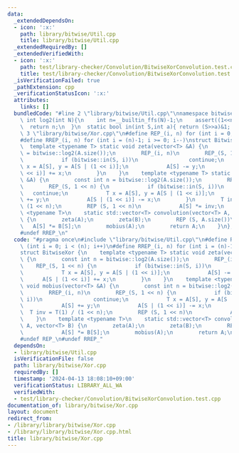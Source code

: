 ```yaml
---
data:
  _extendedDependsOn:
  - icon: ':x:'
    path: library/bitwise/Util.cpp
    title: library/bitwise/Util.cpp
  _extendedRequiredBy: []
  _extendedVerifiedWith:
  - icon: ':x:'
    path: test/library-checker/Convolution/BitwiseXorConvolution.test.cpp
    title: test/library-checker/Convolution/BitwiseXorConvolution.test.cpp
  _isVerificationFailed: true
  _pathExtension: cpp
  _verificationStatusIcon: ':x:'
  attributes:
    links: []
  bundledCode: "#line 2 \"library/bitwise/Util.cpp\"\nnamespace bitwise{\n  static\
    \ int log2(int N){\n    int n=__builtin_ffs(N)-1;\n    assert((1<<n)==N);\n  \
    \  return n;\n  }\n  static bool in(int S,int a){ return (S>>a)&1; }\n}\n#line\
    \ 3 \"library/bitwise/Xor.cpp\"\n#define REP_(i, n) for (int i = 0; i < (n); i++)\n\
    #define RREP_(i, n) for (int i = (n)-1; i >= 0; i--)\nstruct BitwiseXor {\n  \
    \  template <typename T> static void zeta(vector<T> &A) {\n        const int n\
    \ = bitwise::log2(A.size());\n        REP_(i, n)\n        REP_(S, 1 << n) {\n\
    \            if (bitwise::in(S, i))\n                continue;\n            T\
    \ x = A[S], y = A[S | (1 << i)];\n            A[S] -= y;\n            A[S | (1\
    \ << i)] += x;\n        }\n    }\n    template <typename T> static void mobius(vector<T>\
    \ &A) {\n        const int n = bitwise::log2(A.size());\n        RREP_(i, n)\n\
    \        REP_(S, 1 << n) {\n            if (bitwise::in(S, i))\n             \
    \   continue;\n            T x = A[S], y = A[S | (1 << i)];\n            A[S]\
    \ += y;\n            A[S | (1 << i)] -= x;\n        }\n        T inv = T(1) /\
    \ (1 << n);\n        REP (S, 1 << n)\n            A[S] *= inv;\n    }\n    template\
    \ <typename T>\n    static std::vector<T> convolution(vector<T> A, vector<T> B)\
    \ {\n        zeta(A);\n        zeta(B);\n        REP (S, A.size())\n         \
    \   A[S] *= B[S];\n        mobius(A);\n        return A;\n    }\n};\n#undef REP_\n\
    #undef RREP_\n"
  code: "#pragma once\n#include \"library/bitwise/Util.cpp\"\n#define REP_(i, n) for\
    \ (int i = 0; i < (n); i++)\n#define RREP_(i, n) for (int i = (n)-1; i >= 0; i--)\n\
    struct BitwiseXor {\n    template <typename T> static void zeta(vector<T> &A)\
    \ {\n        const int n = bitwise::log2(A.size());\n        REP_(i, n)\n    \
    \    REP_(S, 1 << n) {\n            if (bitwise::in(S, i))\n                continue;\n\
    \            T x = A[S], y = A[S | (1 << i)];\n            A[S] -= y;\n      \
    \      A[S | (1 << i)] += x;\n        }\n    }\n    template <typename T> static\
    \ void mobius(vector<T> &A) {\n        const int n = bitwise::log2(A.size());\n\
    \        RREP_(i, n)\n        REP_(S, 1 << n) {\n            if (bitwise::in(S,\
    \ i))\n                continue;\n            T x = A[S], y = A[S | (1 << i)];\n\
    \            A[S] += y;\n            A[S | (1 << i)] -= x;\n        }\n      \
    \  T inv = T(1) / (1 << n);\n        REP (S, 1 << n)\n            A[S] *= inv;\n\
    \    }\n    template <typename T>\n    static std::vector<T> convolution(vector<T>\
    \ A, vector<T> B) {\n        zeta(A);\n        zeta(B);\n        REP (S, A.size())\n\
    \            A[S] *= B[S];\n        mobius(A);\n        return A;\n    }\n};\n\
    #undef REP_\n#undef RREP_"
  dependsOn:
  - library/bitwise/Util.cpp
  isVerificationFile: false
  path: library/bitwise/Xor.cpp
  requiredBy: []
  timestamp: '2024-04-13 18:08:10+09:00'
  verificationStatus: LIBRARY_ALL_WA
  verifiedWith:
  - test/library-checker/Convolution/BitwiseXorConvolution.test.cpp
documentation_of: library/bitwise/Xor.cpp
layout: document
redirect_from:
- /library/library/bitwise/Xor.cpp
- /library/library/bitwise/Xor.cpp.html
title: library/bitwise/Xor.cpp
---
```

